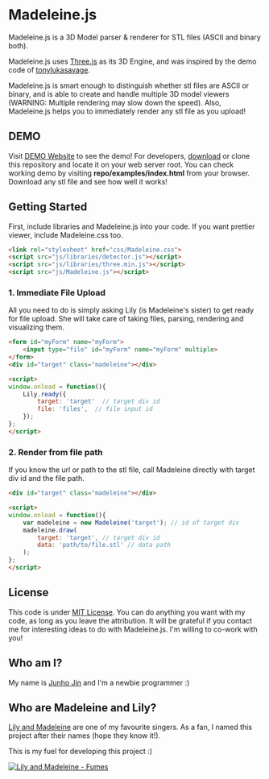 # Madeleine.js

Madeleine.js is a 3D Model parser & renderer for STL files (ASCII and binary both). 

Madeleine.js uses [Three.js](http://github.com/mrdoob/three.js) as its 3D Engine, and was inspired by the demo code of [tonylukasavage](https://github.com/tonylukasavage/jsstl).

Madeleine.js is smart enough to distinguish whether stl files are ASCII or binary, and is able to create and handle multiple 3D model viewers (WARNING: Multiple rendering may slow down the speed). Also, Madeleine.js helps you to immediately render any stl file as you upload!

## DEMO

Visit [DEMO Website](http://jinjunho.github.io/Madeleine.js/) to see the demo!
For developers, [download](https://github.com/JinJunho/Madeleine.js/archive/master.zip) or clone this repository and locate it on your web server root. You can check working demo by visiting **repo/examples/index.html** from your browser. Download any stl file and see how well it works!

## Getting Started 

First, include libraries and Madeleine.js into your code. If you want prettier viewer, include Madeleine.css too.

```html
<link rel="stylesheet" href="css/Madeleine.css">
<script src="js/libraries/detector.js"></script>
<script src="js/libraries/three.min.js"></script>
<script src="js/Madeleine.js"></script>
```

### 1. Immediate File Upload

All you need to do is simply asking Lily (is Madeleine's sister) to get ready for file upload. She will take care of taking files, parsing, rendering and visualizing them.

```html
<form id="myForm" name="myForm">
    <input type="file" id="myForm" name="myForm" multiple>
</form>
<div id="target" class="madeleine"></div>

<script>
window.onload = function(){
    Lily.ready({
        target: 'target'  // target div id
        file: 'files',  // file input id
    });
}; 
</script>
```

### 2. Render from file path

If you know the url or path to the stl file, call Madeleine directly with target div id and the file path.

```html
<div id="target" class="madeleine"></div>

<script>
window.onload = function(){
    var madeleine = new Madeleine('target'); // id of target div
    madeleine.draw(
        target: 'target', // target div id
        data: 'path/to/file.stl' // data path
    ); 
}; 
</script>
```

## License

This code is under [MIT License](http://choosealicense.com/licenses/mit/). You can do anything you want with my code, as long as you leave the attribution. It will be grateful if you contact me for interesting ideas to do with Madeleine.js. I'm willing to co-work with you!

## Who am I?

My name is [Junho Jin](http://plrg.kaist.ac.kr/jjh) and I'm a newbie programmer :)

## Who are Madeleine and Lily?

[Lily and Madeleine](http://lilandmad.com) are one of my favourite singers. As a fan, I named this project after their names (hope they know it!).

This is my fuel for developing this project :)

[![Lily and Madeleine - Fumes](http://img.youtube.com/vi/hZIci_KmtbY/0.jpg)](http://youtu.be/hZIci_KmtbY)
